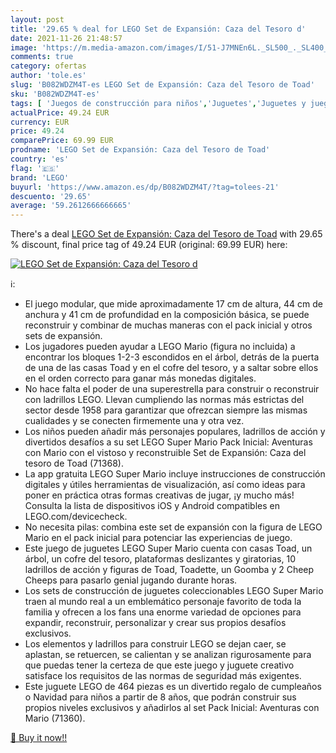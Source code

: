 ```yaml
---
layout: post
title: '29.65 % deal for LEGO Set de Expansión: Caza del Tesoro d'
date: 2021-11-26 21:48:57
image: 'https://m.media-amazon.com/images/I/51-J7MNEn6L._SL500_._SL400_.jpg'
comments: true
category: ofertas
author: 'tole.es'
slug: 'B082WDZM4T-es LEGO Set de Expansión: Caza del Tesoro de Toad'
sku: 'B082WDZM4T-es'
tags: [ 'Juegos de construcción para niños','Juguetes','Juguetes y juegos','Sets de construcción','lego', ]
actualPrice: 49.24 EUR
currency: EUR
price: 49.24
comparePrice: 69.99 EUR
prodname: 'LEGO Set de Expansión: Caza del Tesoro de Toad'
country: 'es'
flag: '🇪🇸'
brand: 'LEGO'
buyurl: 'https://www.amazon.es/dp/B082WDZM4T/?tag=tolees-21'
descuento: '29.65'
average: '59.2612666666665'
---
```


There's a deal [LEGO Set de Expansión: Caza del Tesoro de Toad](https://www.amazon.es/dp/B082WDZM4T/?tag=tolees-21)  with  29.65 % discount, final price tag of  49.24 EUR (original: 69.99 EUR) here:

[![LEGO Set de Expansión: Caza del Tesoro d](https://m.media-amazon.com/images/I/51-J7MNEn6L._SL500_._SL400_.jpg)](https://www.amazon.es/dp/B082WDZM4T/?tag=tolees-21)

ℹ️:

- El juego modular, que mide aproximadamente 17 cm de altura, 44 cm de anchura y 41 cm de profundidad en la composición básica, se puede reconstruir y combinar de muchas maneras con el pack inicial y otros sets de expansión.
- Los jugadores pueden ayudar a LEGO Mario (figura no incluida) a encontrar los bloques 1-2-3 escondidos en el árbol, detrás de la puerta de una de las casas Toad y en el cofre del tesoro, y a saltar sobre ellos en el orden correcto para ganar más monedas digitales.
- No hace falta el poder de una superestrella para construir o reconstruir con ladrillos LEGO. Llevan cumpliendo las normas más estrictas del sector desde 1958 para garantizar que ofrezcan siempre las mismas cualidades y se conecten firmemente una y otra vez.
- Los niños pueden añadir más personajes populares, ladrillos de acción y divertidos desafíos a su set LEGO Super Mario Pack Inicial: Aventuras con Mario con el vistoso y reconstruible Set de Expansión: Caza del tesoro de Toad (71368).
- La app gratuita LEGO Super Mario incluye instrucciones de construcción digitales y útiles herramientas de visualización, así como ideas para poner en práctica otras formas creativas de jugar, ¡y mucho más! Consulta la lista de dispositivos iOS y Android compatibles en LEGO.com/devicecheck.
- No necesita pilas: combina este set de expansión con la figura de LEGO Mario en el pack inicial para potenciar las experiencias de juego.
- Este juego de juguetes LEGO Super Mario cuenta con casas Toad, un árbol, un cofre del tesoro, plataformas deslizantes y giratorias, 10 ladrillos de acción y figuras de Toad, Toadette, un Goomba y 2 Cheep Cheeps para pasarlo genial jugando durante horas.
- Los sets de construcción de juguetes coleccionables LEGO Super Mario traen al mundo real a un emblemático personaje favorito de toda la familia y ofrecen a los fans una enorme variedad de opciones para expandir, reconstruir, personalizar y crear sus propios desafíos exclusivos.
- Los elementos y ladrillos para construir LEGO se dejan caer, se aplastan, se retuercen, se calientan y se analizan rigurosamente para que puedas tener la certeza de que este juego y juguete creativo satisface los requisitos de las normas de seguridad más exigentes.
- Este juguete LEGO de 464 piezas es un divertido regalo de cumpleaños o Navidad para niños a partir de 8 años, que podrán construir sus propios niveles exclusivos y añadirlos al set Pack Inicial: Aventuras con Mario (71360).

[🛒 Buy it now!!](https://www.amazon.es/dp/B082WDZM4T/?tag=tolees-21)
